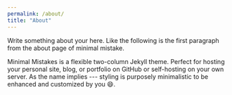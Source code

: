 ```yaml
---
permalink: /about/
title: "About"
---
```


Write something about your here. Like the following is the first paragraph from the about page of minimal mistake.

Minimal Mistakes is a flexible two-column Jekyll theme. Perfect for hosting your personal site, blog, or portfolio on GitHub or self-hosting on your own server. As the name implies --- styling is purposely minimalistic to be enhanced and customized by you :smile:.
